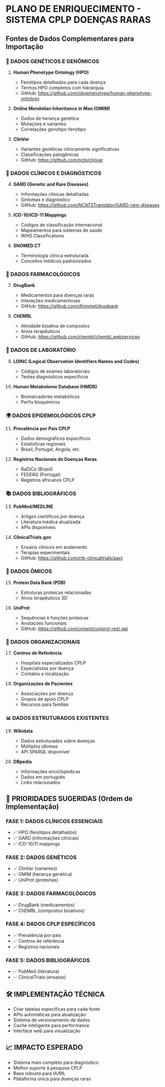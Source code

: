 # PLANO DE ENRIQUECIMENTO - SISTEMA CPLP DOENÇAS RARAS
## Fontes de Dados Complementares para Importação

### 🧬 DADOS GENÉTICOS E GENÔMICOS
1. **Human Phenotype Ontology (HPO)** 
   - Fenótipos detalhados para cada doença
   - Termos HPO completos com hierarquia
   - GitHub: https://github.com/obophenotype/human-phenotype-ontology

2. **Online Mendelian Inheritance in Man (OMIM)**
   - Dados de herança genética
   - Mutações e variantes
   - Correlações genótipo-fenótipo

3. **ClinVar**
   - Variantes genéticas clínicamente significativas
   - Classificações patogênicas
   - GitHub: https://github.com/ncbi/clinvar

### 🏥 DADOS CLÍNICOS E DIAGNÓSTICOS
4. **GARD (Genetic and Rare Diseases)**
   - Informações clínicas detalhadas
   - Sintomas e diagnóstico
   - GitHub: https://github.com/NCATSTranslator/GARD-rare-diseases

5. **ICD-10/ICD-11 Mappings**
   - Códigos de classificação internacional
   - Mapeamentos para sistemas de saúde
   - WHO Classifications

6. **SNOMED CT**
   - Terminologia clínica estruturada
   - Conceitos médicos padronizados

### 💊 DADOS FARMACOLÓGICOS
7. **DrugBank**
   - Medicamentos para doenças raras
   - Interações medicamentosas
   - GitHub: https://github.com/dhimmel/drugbank

8. **ChEMBL**
   - Atividade bioativa de compostos
   - Alvos terapêuticos
   - GitHub: https://github.com/chembl/chembl_webservices

### 🧪 DADOS DE LABORATÓRIO
9. **LOINC (Logical Observation Identifiers Names and Codes)**
   - Códigos de exames laboratoriais
   - Testes diagnósticos específicos

10. **Human Metabolome Database (HMDB)**
    - Biomarcadores metabólicos
    - Perfis bioquímicos

### 🌍 DADOS EPIDEMIOLÓGICOS CPLP
11. **Prevalência por País CPLP**
    - Dados demográficos específicos
    - Estatísticas regionais
    - Brasil, Portugal, Angola, etc.

12. **Registros Nacionais de Doenças Raras**
    - RaDiCo (Brasil)
    - FEDERG (Portugal)
    - Registros africanos CPLP

### 📚 DADOS BIBLIOGRÁFICOS
13. **PubMed/MEDLINE**
    - Artigos científicos por doença
    - Literatura médica atualizada
    - APIs disponíveis

14. **ClinicalTrials.gov**
    - Ensaios clínicos em andamento
    - Terapias experimentais
    - GitHub: https://github.com/ctti-clinicaltrials/aact

### 🔬 DADOS ÔMICOS
15. **Protein Data Bank (PDB)**
    - Estruturas proteicas relacionadas
    - Alvos terapêuticos 3D

16. **UniProt**
    - Sequências e funções proteicas
    - Anotações funcionais
    - GitHub: https://github.com/uniprot/uniprot-rest-api

### 🏢 DADOS ORGANIZACIONAIS
17. **Centros de Referência**
    - Hospitais especializados CPLP
    - Especialistas por doença
    - Contatos e localização

18. **Organizações de Pacientes**
    - Associações por doença
    - Grupos de apoio CPLP
    - Recursos para famílias

### 📊 DADOS ESTRUTURADOS EXISTENTES
19. **Wikidata**
    - Dados estruturados sobre doenças
    - Múltiplos idiomas
    - API SPARQL disponível

20. **DBpedia**
    - Informações enciclopédicas
    - Dados em português
    - Links relacionados

## 🎯 PRIORIDADES SUGERIDAS (Ordem de Implementação)

### FASE 1: DADOS CLÍNICOS ESSENCIAIS
- ✅ HPO (fenótipos detalhados)
- ✅ GARD (informações clínicas)
- ✅ ICD-10/11 mappings

### FASE 2: DADOS GENÉTICOS
- ✅ ClinVar (variantes)
- ✅ OMIM (herança genética)
- ✅ UniProt (proteínas)

### FASE 3: DADOS FARMACOLÓGICOS
- ✅ DrugBank (medicamentos)
- ✅ ChEMBL (compostos bioativos)

### FASE 4: DADOS CPLP ESPECÍFICOS
- ✅ Prevalência por país
- ✅ Centros de referência
- ✅ Registros nacionais

### FASE 5: DADOS BIBLIOGRÁFICOS
- ✅ PubMed (literatura)
- ✅ ClinicalTrials (ensaios)

## 🛠️ IMPLEMENTAÇÃO TÉCNICA
- Criar tabelas específicas para cada fonte
- APIs automáticas para atualização
- Sistema de versionamento de dados
- Cache inteligente para performance
- Interface web para visualização

## 📈 IMPACTO ESPERADO
- Sistema mais completo para diagnóstico
- Melhor suporte à pesquisa CPLP
- Base robusta para IA/ML
- Plataforma única para doenças raras
